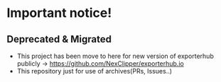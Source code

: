 # Important notice!
## Deprecated & Migrated
 * This project has been move to here for new version of exporterhub publicly -> https://github.com/NexClipper/exporterhub.io
 * This repository just for use of archives(PRs, Issues..)


